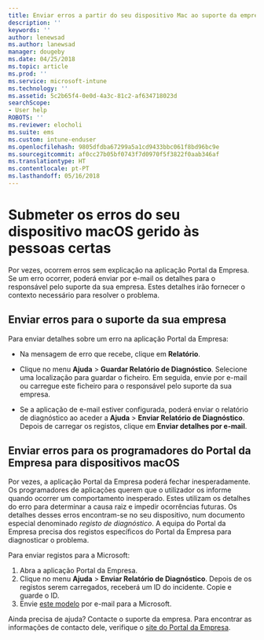 ```yaml
---
title: Enviar erros a partir do seu dispositivo Mac ao suporte da empresa | Microsoft Docs
description: ''
keywords: ''
author: lenewsad
ms.author: lanewsad
manager: dougeby
ms.date: 04/25/2018
ms.topic: article
ms.prod: ''
ms.service: microsoft-intune
ms.technology: ''
ms.assetid: 5c2b65f4-0e0d-4a3c-81c2-af634718023d
searchScope:
- User help
ROBOTS: ''
ms.reviewer: elocholi
ms.suite: ems
ms.custom: intune-enduser
ms.openlocfilehash: 9805dfdba67299a5a1cd9433bbc061f8bd96bc9e
ms.sourcegitcommit: af0cc27b05bf0743f7d0970f5f3822f0aab346af
ms.translationtype: HT
ms.contentlocale: pt-PT
ms.lasthandoff: 05/16/2018
---
```

# <a name="submit-errors-to-the-right-people-for-your-managed-macos-device"></a>Submeter os erros do seu dispositivo macOS gerido às pessoas certas

Por vezes, ocorrem erros sem explicação na aplicação Portal da Empresa. Se um erro ocorrer, poderá enviar por e-mail os detalhes para o responsável pelo suporte da sua empresa. Estes detalhes irão fornecer o contexto necessário para resolver o problema.

## <a name="send-errors-to-your-company-support"></a>Enviar erros para o suporte da sua empresa

Para enviar detalhes sobre um erro na aplicação Portal da Empresa:

-   Na mensagem de erro que recebe, clique em **Relatório**.

-   Clique no menu **Ajuda** > **Guardar Relatório de Diagnóstico**. Selecione uma localização para guardar o ficheiro. Em seguida, envie por e-mail ou carregue este ficheiro para o responsável pelo suporte da sua empresa.

-   Se a aplicação de e-mail estiver configurada, poderá enviar o relatório de diagnóstico ao aceder a **Ajuda** > **Enviar Relatório de Diagnóstico**. Depois de carregar os registos, clique em **Enviar detalhes por e-mail**.

## <a name="send-errors-to-the-company-portal-developers-for-macos-devices"></a>Enviar erros para os programadores do Portal da Empresa para dispositivos macOS

Por vezes, a aplicação Portal da Empresa poderá fechar inesperadamente. Os programadores de aplicações querem que o utilizador os informe quando ocorrer um comportamento inesperado. Estes utilizam os detalhes do erro para determinar a causa raiz e impedir ocorrências futuras. Os detalhes desses erros encontram-se no seu dispositivo, num documento especial denominado _registo de diagnóstico_. A equipa do Portal da Empresa precisa dos registos específicos do Portal da Empresa para diagnosticar o problema.

Para enviar registos para a Microsoft:

1.  Abra a aplicação Portal da Empresa.
2.  Clique no menu **Ajuda** > **Enviar Relatório de Diagnóstico**.  Depois de os registos serem carregados, receberá um ID do incidente. Copie e guarde o ID.
3.  Envie <a href="mailto:IntuneCPiOSfeedback@microsoft.com?subject=My Company Portal App Closed Unexpectedly&body=Paste your incident ID and describe the incident here.">este modelo</a> por e-mail para a Microsoft.

Ainda precisa de ajuda? Contacte o suporte da empresa. Para encontrar as informações de contacto dele, verifique o [site do Portal da Empresa](https://portal.manage.microsoft.com#HelpDeskDialog).

